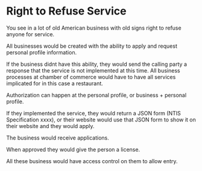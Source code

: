 # Right to Refuse Service

You see in a lot of old American business with old signs right to refuse anyone for service.

All businesses would be created with the ability to apply and request personal profile information.

If the business didnt have this ability, they would send the calling party a response that the service is not implemented at this time. All business processes at chamber of commerce would have to have all services implicated for in this case a restaurant.

Authorization can happen at the personal profile, or business + personal profile.

If they implemented the service, they would return a JSON form (NTIS Specification xxxx), or their website would use that JSON form to show it on their website and they would apply.

The business would receive applications.

When approved they would give the person a license.

All these business would have access control on them to allow entry.
